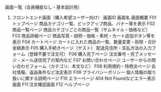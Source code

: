 画面一覧（会員機能なし・基本設計用）
1. フロントエンド画面（購入希望ユーザー向け）
画面ID	画面名	画面概要
F01	トップページ	商品カテゴリ一覧、ピックアップ商品、バナー等を表示
F02	商品一覧ページ	商品カテゴリごとの商品一覧（サムネイル・価格など）
F03	商品詳細ページ	商品写真・説明・価格・素材・カート追加ボタン等を表示
F04	カートページ	カートに入れた商品の一覧、数量変更・削除・合計金額表示
F05	購入手続きページ（ゲスト）	配送先住所・支払方法の入力フォーム（登録不要で注文可）
F06	購入完了ページ	注文番号・完了メッセージ・メール送信完了の案内など
F07	お問い合わせページ	ユーザーからの問い合わせフォーム（カテゴリ、本文など）
F08	利用規約・特商法ページ	会社情報、返品条件など法定表示
F09	プライバシーポリシー	個人情報の取り扱いに関する説明ページ
F10	エラーページ	404 Not Foundなどエラー表示画面
F11 注文確認画面
F12 ヘルプページ
